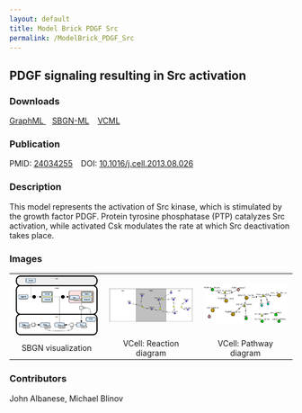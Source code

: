 ```yaml
---
layout: default
title: Model Brick PDGF Src
permalink: /ModelBrick_PDGF_Src
---
```




## PDGF signaling resulting in Src activation
### Downloads

 <a href="/modelbricks/PDGF graphML.graphml">GraphML </a> &ensp;
 <a href="/modelbricks/PDGF SBGN-ML.sbgn">SBGN-ML</a> &ensp;
 <a href="/modelbricks/PDGF ModelBrick.vcml">VCML </a>  

### Publication

PMID:  [24034255](https://www.ncbi.nlm.nih.gov/pubmed/24034255) &ensp; DOI: [10.1016/j.cell.2013.08.026](https://doi.org/10.1016/j.cell.2013.08.026)

### Description

This model represents the activation of Src kinase, which is stimulated by the growth factor PDGF. Protein tyrosine phosphatase (PTP) catalyzes Src activation, while activated Csk modulates the rate at which Src deactivation takes place.

### Images

 <table>
 <tr align="center">
  <td align="center" width="33%"><a href="https://modelbricks.github.io/images/modelbricks/PDGF_ModelBrick_SBGN.PNG"><img width="96%" align="center" src="/images/modelbricks/PDGF_ModelBrick_SBGN.PNG"/></a></td> 
  <td align="center" width="33%"><a href="https://modelbricks.github.io/images/modelbricks/PDGF_ModelBrick_ReactionDiagram.PNG"><img width="96%" align="center" src="/images/modelbricks/PDGF_ModelBrick_ReactionDiagram.PNG"/></a></td>
  <td align="center" width="33%"><a href="https://modelbricks.github.io/images/modelbricks/PDGF_ModelBrick_PathwayDiagram.PNG"><img width="96%" src="/images/modelbricks/PDGF_ModelBrick_PathwayDiagram.PNG"/></a></td>
 </tr>
  <tr align="center">
  <td align="center"> SBGN visualization </td>
  <td align="center"> VCell: Reaction diagram</td>
  <td align="center"> VCell: Pathway diagram</td>
 </tr>
 </table>


### Contributors
John Albanese, Michael Blinov
